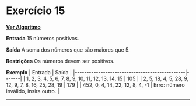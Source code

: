 # Exercício 15
[**Ver Algoritmo**](Algoritmo15.md)

**Entrada**
15 números positivos.

**Saída**
A soma dos números que são maiores que 5.

**Restrições**
Os números devem ser positivos.

**Exemplo**
| Entrada                                       | Saída |
|-----------------------------------------------|-------|
| 1, 2, 3, 4, 5, 6, 7, 8, 9, 10, 11, 12, 13, 14, 15 | 105   |
| 2, 5, 18, 4, 5, 28, 9, 12, 9, 7, 8, 16, 25, 28, 19 | 179   |
| 452, 0, 4, 14, 22, 12, 8, 4, -1                    | Erro: número inválido, insira outro. |

---
